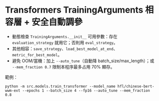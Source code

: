 # Transformers TrainingArguments 相容層 + 安全自動調參

- 動態檢查 `TrainingArguments.__init__` 可用參數：存在 `evaluation_strategy` 就用它；否則用 `eval_strategy`。
- 其他相容：`save_strategy`、`load_best_model_at_end`、`metric_for_best_model`。
- 避免 OOM/當機：加上 `--auto_tune`（自動降 batch_size/max_length）；或 `--mem_fraction 0.7` 限制本程序最多占用 70% 顯存。

範例：
```
python -m src.models.train_transformer --model_name hfl/chinese-bert-wwm-ext --epochs 1 --batch_size 4 --fp16 --auto_tune --mem_fraction 0.8
```
